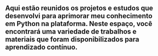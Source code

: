 Aqui estão reunidos os projetos e estudos que desenvolvi para aprimorar meu conhecimento em Python na plataforma. 
Neste espaço, você encontrará uma variedade de trabalhos e materiais que foram disponibilizados para aprendizado contínuo.
-----------
